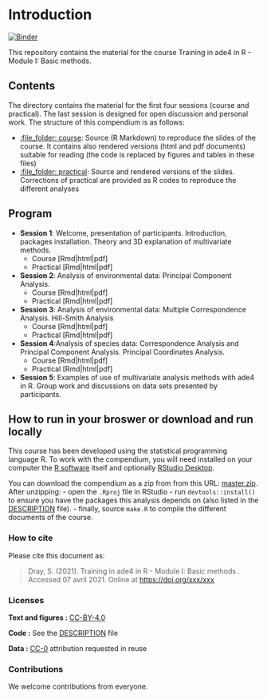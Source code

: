 
<!-- README.md is generated from README.Rmd. Please edit that file -->

# Introduction

[![Binder](https://mybinder.org/badge_logo.svg)](https://mybinder.org/v2/gh///master?urlpath=rstudio)

This repository contains the material for the course Training in ade4 in
R - Module I: Basic methods.

## Contents

The directory contains the material for the first four sessions (course
and practical). The last session is designed for open discussion and
personal work. The structure of this compendium is as follows:

  - [:file\_folder: course](/course): Source (R Markdown) to reproduce
    the slides of the course. It contains also rendered versions (html
    and pdf documents) suitable for reading (the code is replaced by
    figures and tables in these files)
  - [:file\_folder: practical](/practical): Source and rendered versions
    of the slides. Corrections of practical are provided as R codes to
    reproduce the different analyses

## Program

  - **Session 1**: Welcome, presentation of participants. Introduction,
    packages installation. Theory and 3D explanation of multivariate
    methods.
      - Course \[Rmd|html|pdf\]
      - Practical \[Rmd|html|pdf\]
  - **Session 2**: Analysis of environmental data: Principal Component
    Analysis.
      - Course \[Rmd|html|pdf\]
      - Practical \[Rmd|html|pdf\]
  - **Session 3**: Analysis of environmental data: Multiple
    Correspondence Analysis. Hill-Smith Analysis
      - Course \[Rmd|html|pdf\]
      - Practical \[Rmd|html|pdf\]
  - **Session 4**:Analysis of species data: Correspondence Analysis and
    Principal Component Analysis. Principal Coordinates Analysis.
      - Course \[Rmd|html|pdf\]
      - Practical \[Rmd|html|pdf\]
  - **Session 5**: Examples of use of multivariate analysis methods with
    ade4 in R. Group work and discussions on data sets presented by
    participants.

## How to run in your broswer or download and run locally

This course has been developed using the statistical programming
language R. To work with the compendium, you will need installed on your
computer the [R software](https://cloud.r-project.org/) itself and
optionally [RStudio
Desktop](https://rstudio.com/products/rstudio/download/).

You can download the compendium as a zip from from this URL:
[master.zip](/archive/master.zip). After unzipping: - open the `.Rproj`
file in RStudio - run `devtools::install()` to ensure you have the
packages this analysis depends on (also listed in the
[DESCRIPTION](/DESCRIPTION) file). - finally, source `make.R` to compile
the different documents of the course.

### How to cite

Please cite this document as:

> Dray, S. (2021). Training in ade4 in R - Module I: Basic methods .
> Accessed 07 avril 2021. Online at <https://doi.org/xxx/xxx>

### Licenses

**Text and figures :**
[CC-BY-4.0](http://creativecommons.org/licenses/by/4.0/)

**Code :** See the [DESCRIPTION](DESCRIPTION) file

**Data :** [CC-0](http://creativecommons.org/publicdomain/zero/1.0/)
attribution requested in reuse

### Contributions

We welcome contributions from everyone.
